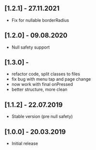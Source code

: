 ## [1.2.1] - 27.11.2021

* Fix for nullable borderRadius

## [1.2.0] - 09.08.2020

* Null safety support

## [1.3.0] - 
- refactor code, split classes to files
- fix bug with menu tap and page change
- now work with final onPressed
- better structure, more clean

## [1.1.2] - 22.07.2019

* Stable version (pre null safety)

## [1.0.0] - 20.03.2019

* Initial release
